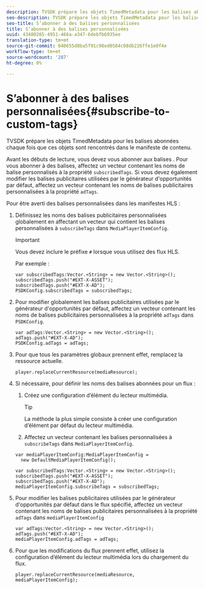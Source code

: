 ```yaml
---
description: TVSDK prépare les objets TimedMetadata pour les balises abonnées chaque fois que ces objets sont rencontrés dans le manifeste de contenu.
seo-description: TVSDK prépare les objets TimedMetadata pour les balises abonnées chaque fois que ces objets sont rencontrés dans le manifeste de contenu.
seo-title: S’abonner à des balises personnalisées
title: S’abonner à des balises personnalisées
uuid: 43480265-4951-466a-a347-6debfb6935ee
translation-type: tm+mt
source-git-commit: 040655d8ba5f91c98ed0584c08db226ffe1e0f4e
workflow-type: tm+mt
source-wordcount: '287'
ht-degree: 0%

---
```



# S’abonner à des balises personnalisées{#subscribe-to-custom-tags}

TVSDK prépare les objets TimedMetadata pour les balises abonnées chaque fois que ces objets sont rencontrés dans le manifeste de contenu.

Avant les débuts de lecture, vous devez vous abonner aux balises .
Pour vous abonner à des balises, affectez un vecteur contenant les noms de balise personnalisés à la propriété `subscribedTags`. Si vous devez également modifier les balises publicitaires utilisées par le générateur d&#39;opportunités par défaut, affectez un vecteur contenant les noms de balises publicitaires personnalisées à la propriété `adTags`.

Pour être averti des balises personnalisées dans les manifestes HLS :

1. Définissez les noms des balises publicitaires personnalisées globalement en affectant un vecteur qui contient les balises personnalisées à `subscribeTags` dans `MediaPlayerItemConfig`.

   >[!IMPORTANT]
   >
   >Vous devez inclure le préfixe `#` lorsque vous utilisez des flux HLS.

   Par exemple :

   ```
   var subscribedTags:Vector.<String> = new Vector.<String>(); 
   subscribedTags.push("#EXT-X-ASSET"); 
   subscribedTags.push("#EXT-X-AD"); 
   PSDKConfig.subscribedTags = subscribedTags;
   ```

1. Pour modifier globalement les balises publicitaires utilisées par le générateur d&#39;opportunités par défaut, affectez un vecteur contenant les noms de balises publicitaires personnalisées à la propriété `adTags` dans `PSDKConfig`.

   ```
   var adTags:Vector.<String> = new Vector.<String>(); 
   adTags.push("#EXT-X-AD"); 
   PSDKConfig.adTags = adTags; 
   ```

1. Pour que tous les paramètres globaux prennent effet, remplacez la ressource actuelle.

   ```
   player.replaceCurrentResource(mediaResource);
   ```

1. Si nécessaire, pour définir les noms des balises abonnées pour un flux :
   1. Créez une configuration d’élément du lecteur multimédia.

      >[!TIP]
      >
      >La méthode la plus simple consiste à créer une configuration d’élément par défaut du lecteur multimédia.

   1. Affectez un vecteur contenant les balises personnalisées à `subscribeTags` dans `MediaPlayerItemConfig`.

   ```
   var mediaPlayerItemConfig:MediaPlayerItemConfig =  
     new DefaultMediaPlayerItemConfig(); 
   
   var subscribedTags:Vector.<String> = new Vector.<String>(); 
   subscribedTags.push("#EXT-X-ASSET"); 
   subscribedTags.push("#EXT-X-AD"); 
   mediaPlayerItemConfig.subscribeTags = subscribedTags;
   ```

1. Pour modifier les balises publicitaires utilisées par le générateur d&#39;opportunités par défaut dans le flux spécifié, affectez un vecteur contenant les noms de balises publicitaires personnalisées à la propriété `adTags` dans `mediaPlayerItemConfig`

   ```
   var adTags:Vector.<String> = new Vector.<String>(); 
   adTags.push("#EXT-X-AD"); 
   mediaPlayerItemConfig.adTags = adTags;
   ```

1. Pour que les modifications du flux prennent effet, utilisez la configuration d’élément du lecteur multimédia lors du chargement du flux.

   ```
   player.replaceCurrentResource(mediaResource, mediaPlayerItemConfig);
   ```

